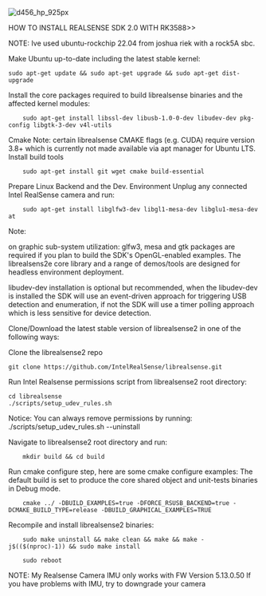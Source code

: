
![d456_hp_925px](https://github.com/user-attachments/assets/ff672fdc-ad5a-4ef3-b1fb-08998e45143b)


HOW TO INSTALL REALSENSE SDK 2.0 WITH RK3588>>

NOTE: Ive used ubuntu-rockchip 22.04 from joshua riek with a rock5A sbc.



Make Ubuntu up-to-date including the latest stable kernel:

    sudo apt-get update && sudo apt-get upgrade && sudo apt-get dist-upgrade

Install the core packages required to build librealsense binaries and the affected kernel modules:

		sudo apt-get install libssl-dev libusb-1.0-0-dev libudev-dev pkg-config libgtk-3-dev v4l-utils

Cmake Note: certain librealsense CMAKE flags (e.g. CUDA) require version 3.8+ which is currently not made available via apt manager for Ubuntu LTS.
Install build tools

		sudo apt-get install git wget cmake build-essential

Prepare Linux Backend and the Dev. Environment
Unplug any connected Intel RealSense camera and run:

		sudo apt-get install libglfw3-dev libgl1-mesa-dev libglu1-mesa-dev at


Note:

on graphic sub-system utilization:
glfw3, mesa and gtk packages are required if you plan to build the SDK's OpenGL-enabled examples.
The librealsens2e core library and a range of demos/tools are designed for headless environment deployment.

libudev-dev installation is optional but recommended,
when the libudev-dev is installed the SDK will use an event-driven approach for triggering USB detection and enumeration,
if not the SDK will use a timer polling approach which is less sensitive for device detection.


Clone/Download the latest stable version of librealsense2 in one of the following ways:

Clone the librealsense2 repo

    git clone https://github.com/IntelRealSense/librealsense.git

    




Run Intel Realsense permissions script from librealsense2 root directory:

	cd librealsense		
  	./scripts/setup_udev_rules.sh

Notice: You can always remove permissions by running: ./scripts/setup_udev_rules.sh --uninstall



Navigate to librealsense2 root directory and run:

		mkdir build && cd build

Run cmake configure step, here are some cmake configure examples:
The default build is set to produce the core shared object and unit-tests binaries in Debug mode.

		cmake ../ -DBUILD_EXAMPLES=true -DFORCE_RSUSB_BACKEND=true -DCMAKE_BUILD_TYPE=release -DBUILD_GRAPHICAL_EXAMPLES=TRUE


Recompile and install librealsense2 binaries:

		sudo make uninstall && make clean && make && make -j$(($(nproc)-1)) && sudo make install

		sudo reboot



NOTE:
My Realsense Camera IMU only works with FW Version 5.13.0.50
If you have problems with IMU, try to downgrade your camera







